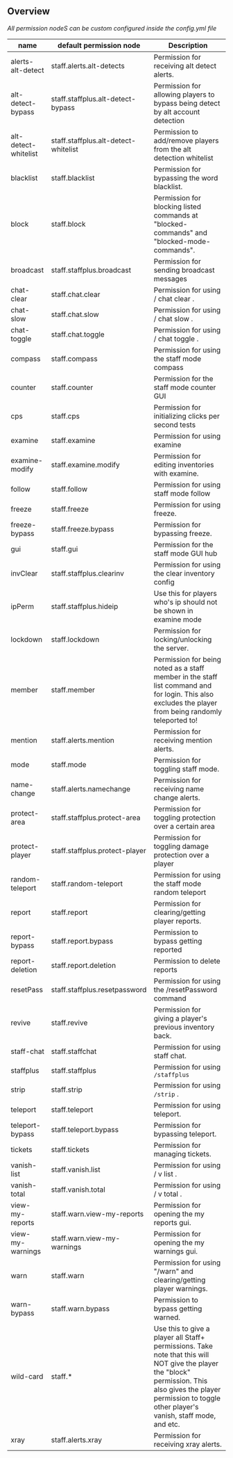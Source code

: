 ## Overview

_All permission nodeS can be custom configured inside the config.yml file_


| name | default permission node | Description |
|---|---|---|
| alerts-alt-detect | staff.alerts.alt-detects | Permission for receiving alt detect alerts. |
| alt-detect-bypass | staff.staffplus.alt-detect-bypass | Permission for allowing players to bypass being detect by alt account detection |
| alt-detect-whitelist | staff.staffplus.alt-detect-whitelist | Permission to add/remove players from the alt detection whitelist |
| blacklist | staff.blacklist | Permission for bypassing the word blacklist. |
| block | staff.block | Permission for blocking listed commands at "blocked-commands" and "blocked-mode-commands". |
| broadcast | staff.staffplus.broadcast | Permission for sending broadcast messages |
| chat-clear | staff.chat.clear | Permission for using  / chat clear . |
| chat-slow | staff.chat.slow | Permission for using  / chat slow . |
| chat-toggle | staff.chat.toggle | Permission for using  / chat toggle . |
| compass | staff.compass | Permission for using the staff mode compass |
| counter | staff.counter | Permission for the staff mode counter GUI |
| cps | staff.cps | Permission for initializing clicks per second tests |
| examine | staff.examine | Permission for using examine |
| examine-modify | staff.examine.modify | Permission for editing inventories with examine. |
| follow | staff.follow | Permission for using staff mode follow |
| freeze | staff.freeze | Permission for using freeze. |
| freeze-bypass | staff.freeze.bypass | Permission for bypassing freeze. |
| gui | staff.gui | Permission for the staff mode GUI hub |
| invClear | staff.staffplus.clearinv | Permission for using the clear inventory config |
| ipPerm | staff.staffplus.hideip | Use this for players who's ip should not be shown in examine mode |
| lockdown | staff.lockdown | Permission for locking/unlocking the server. |
| member | staff.member | Permission for being noted as a staff member in the staff list command and for login. This also excludes the player from being randomly teleported to! |
| mention | staff.alerts.mention | Permission for receiving mention alerts. |
| mode | staff.mode | Permission for toggling staff mode. |
| name-change | staff.alerts.namechange | Permission for receiving name change alerts. |
| protect-area | staff.staffplus.protect-area | Permission for toggling protection over a certain area |
| protect-player | staff.staffplus.protect-player | Permission for toggling damage protection over a player |
| random-teleport | staff.random-teleport | Permission for using the staff mode random teleport |
| report | staff.report | Permission for clearing/getting player reports. |
| report-bypass| staff.report.bypass | Permission to bypass getting reported |
| report-deletion| staff.report.deletion | Permission to delete reports |
| resetPass | staff.staffplus.resetpassword | Permission for using the /resetPassword command |
| revive | staff.revive | Permission for giving a player's previous inventory back. |
| staff-chat | staff.staffchat | Permission for using staff chat. |
| staffplus | staff.staffplus | Permission for using `/staffplus` |
| strip | staff.strip | Permission for using  `/strip` . |
| teleport | staff.teleport | Permission for using teleport. |
| teleport-bypass | staff.teleport.bypass | Permission for bypassing teleport. |
| tickets | staff.tickets | Permission for managing tickets. |
| vanish-list | staff.vanish.list | Permission for using  / v list . |
| vanish-total | staff.vanish.total | Permission for using  / v total . |
| view-my-reports | staff.warn.view-my-reports | Permission for opening the my reports gui. |
| view-my-warnings | staff.warn.view-my-warnings | Permission for opening the my warnings gui. |
| warn | staff.warn | Permission for using "/warn" and clearing/getting player warnings. |
| warn-bypass | staff.warn.bypass | Permission to bypass getting warned. |
| wild-card | staff.* | Use this to give a player all Staff+ permissions.  Take note that this will NOT give the player the "block" permission. This also gives the player permission to toggle other player's vanish, staff mode, and etc. |
| xray | staff.alerts.xray | Permission for receiving xray alerts. |
